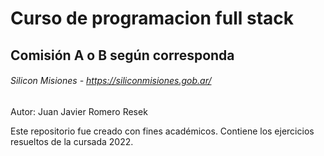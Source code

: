 # Curso de programacion full stack
## Comisión A o B según corresponda
###### Silicon Misiones - https://siliconmisiones.gob.ar/
Autor: Juan Javier Romero Resek

Este repositorio fue creado con fines académicos. Contiene
los ejercicios resueltos de la cursada 2022.
